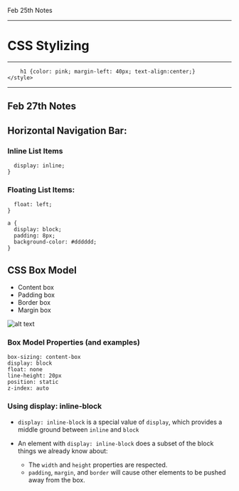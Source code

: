 Feb 25th Notes

---
# CSS Stylizing
---
```<style>
    h1 {color: pink; margin-left: 40px; text-align:center;}
</style>
```
---
Feb 27th Notes
----
## Horizontal Navigation Bar:

### Inline List Items
```li {
  display: inline;
}
```
### Floating List Items:
```li {
  float: left;
}

a {
  display: block;
  padding: 8px;
  background-color: #dddddd;
}
```
## CSS Box Model
- Content box 
- Padding box
- Border box
- Margin box

![alt text](https://camo.githubusercontent.com/d03a536d636130fdfeb9774a1ee1f841bffa04b6ac189f4fc5a31e5f6cd93104/68747470733a2f2f646576656c6f7065722e6d6f7a696c6c612e6f72672f656e2d55532f646f63732f4c6561726e5f7765625f646576656c6f706d656e742f436f72652f5374796c696e675f6261736963732f426f785f6d6f64656c2f626f782d6d6f64656c2e706e67)

### Box Model Properties (and examples)
```
box-sizing: content-box
display: block
float: none
line-height: 20px
position: static
z-index: auto
```
### Using display: inline-block
- ```display: inline-block``` is a special value of ```display```, which provides a middle ground between ```inline``` and ```block```
- An element with ```display: inline-block``` does a subset of the block things we already know about:

  - The ```width``` and ```height``` properties are respected.
  - ```padding```, ```margin```, and ```border``` will cause other elements to be pushed away from the box.